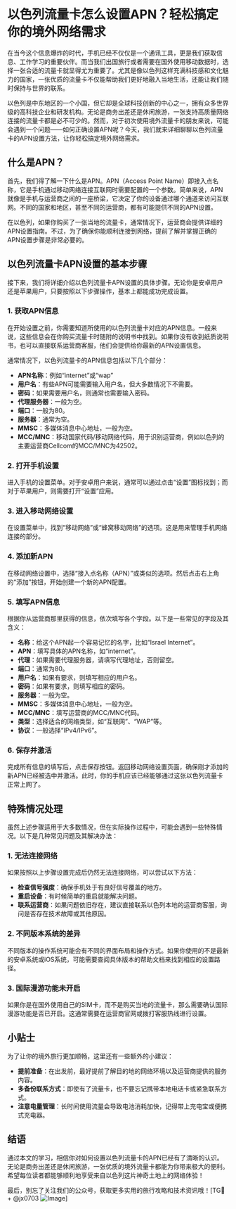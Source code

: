 # 以色列流量卡怎么设置APN？轻松搞定你的境外网络需求

在当今这个信息爆炸的时代，手机已经不仅仅是一个通讯工具，更是我们获取信息、工作学习的重要伙伴。而当我们出国旅行或者需要在国外使用移动数据时，选择一张合适的流量卡就显得尤为重要了。尤其是像以色列这样充满科技感和文化魅力的国家，一张优质的流量卡不仅能帮助我们更好地融入当地生活，还能让我们随时保持与世界的联系。

以色列是中东地区的一个小国，但它却是全球科技创新的中心之一，拥有众多世界级的高科技企业和研发机构。无论是商务出差还是休闲旅游，一张支持高质量网络连接的流量卡都是必不可少的。然而，对于初次使用境外流量卡的朋友来说，可能会遇到一个问题——如何正确设置APN呢？今天，我们就来详细聊聊以色列流量卡的APN设置方法，让你轻松搞定境外网络需求。

## 什么是APN？

首先，我们得了解一下什么是APN。APN（Access Point Name）即接入点名称，它是手机通过移动网络连接互联网时需要配置的一个参数。简单来说，APN就像是手机与运营商之间的一座桥梁，它决定了你的设备通过哪个通道来访问互联网。不同的国家和地区，甚至不同的运营商，都有可能提供不同的APN设置。

在以色列，如果你购买了一张当地的流量卡，通常情况下，运营商会提供详细的APN设置指南。不过，为了确保你能顺利连接到网络，提前了解并掌握正确的APN设置步骤是非常必要的。

## 以色列流量卡APN设置的基本步骤

接下来，我们将详细介绍以色列流量卡APN设置的具体步骤。无论你是安卓用户还是苹果用户，只要按照以下步骤操作，基本上都能成功完成设置。

### 1. 获取APN信息

在开始设置之前，你需要知道所使用的以色列流量卡对应的APN信息。一般来说，这些信息会在你购买流量卡时随附的说明书中找到。如果你没有收到纸质说明书，也可以直接联系运营商客服，他们会提供给你最新的APN设置信息。

通常情况下，以色列流量卡的APN信息包括以下几个部分：

- **APN名称**：例如“internet”或“wap”
- **用户名**：有些APN可能需要输入用户名，但大多数情况下不需要。
- **密码**：如果需要用户名，则通常也需要输入密码。
- **代理服务器**：一般为空。
- **端口**：一般为80。
- **服务器**：通常为空。
- **MMSC**：多媒体消息中心地址，一般为空。
- **MCC/MNC**：移动国家代码/移动网络代码，用于识别运营商，例如以色列的主要运营商Cellcom的MCC/MNC为42502。

### 2. 打开手机设置

进入手机的设置菜单。对于安卓用户来说，通常可以通过点击“设置”图标找到；而对于苹果用户，则需要打开“设置”应用。

### 3. 进入移动网络设置

在设置菜单中，找到“移动网络”或“蜂窝移动网络”的选项。这是用来管理手机网络连接的部分。

### 4. 添加新APN

在移动网络设置中，选择“接入点名称（APN）”或类似的选项。然后点击右上角的“添加”按钮，开始创建一个新的APN配置。

### 5. 填写APN信息

根据你从运营商那里获得的信息，依次填写各个字段。以下是一些常见的字段及其含义：

- **名称**：给这个APN起一个容易记忆的名字，比如“Israel Internet”。
- **APN**：填写具体的APN名称，如“internet”。
- **代理**：如果需要代理服务器，请填写代理地址，否则留空。
- **端口**：通常为80。
- **用户名**：如果有要求，则填写相应的用户名。
- **密码**：如果有要求，则填写相应的密码。
- **服务器**：一般为空。
- **MMSC**：多媒体消息中心地址，一般为空。
- **MCC/MNC**：填写运营商的MCC/MNC代码。
- **类型**：选择适合的网络类型，如“互联网”、“WAP”等。
- **协议**：一般选择“IPv4/IPv6”。

### 6. 保存并激活

完成所有信息的填写后，点击保存按钮。返回移动网络设置页面，确保刚才添加的新APN已经被选中并激活。此时，你的手机应该已经能够通过这张以色列流量卡正常上网了。

## 特殊情况处理

虽然上述步骤适用于大多数情况，但在实际操作过程中，可能会遇到一些特殊情况。以下是几种常见问题及其解决办法：

### 1. 无法连接网络

如果按照以上步骤设置完成后仍然无法连接网络，可以尝试以下方法：

- **检查信号强度**：确保手机处于有良好信号覆盖的地方。
- **重启设备**：有时候简单的重启就能解决问题。
- **联系运营商**：如果问题依旧存在，建议直接联系以色列本地的运营商客服，询问是否存在技术故障或其他原因。

### 2. 不同版本系统的差异

不同版本的操作系统可能会有不同的界面布局和操作方式。如果你使用的不是最新的安卓系统或iOS系统，可能需要查阅具体版本的帮助文档来找到相应的设置路径。

### 3. 国际漫游功能未开启

如果你是在国外使用自己的SIM卡，而不是购买当地的流量卡，那么需要确认国际漫游功能是否已开启。这通常需要在运营商官网或拨打客服热线进行设置。

## 小贴士

为了让你的境外旅行更加顺畅，这里还有一些额外的小建议：

- **提前准备**：在出发前，最好提前了解目的地的网络环境以及运营商提供的服务内容。
- **多备份联系方式**：即使有了流量卡，也不要忘记携带本地电话卡或紧急联系方式。
- **注意电量管理**：长时间使用流量会导致电池消耗加快，记得带上充电宝或便携式充电器。

## 结语

通过本文的学习，相信你对如何设置以色列流量卡的APN已经有了清晰的认识。无论是商务出差还是休闲旅游，一张优质的境外流量卡都能为你带来极大的便利。希望每位读者都能够顺利地享受来自以色列这片神奇土地上的网络体验！

最后，别忘了关注我们的公众号，获取更多实用的旅行攻略和技术资讯哦！[TG💪+ @jx0703 ![Image](https://github.com/user-attachments/assets/dbca1d08-cadb-493c-b0ec-ad6f7a83f270)]